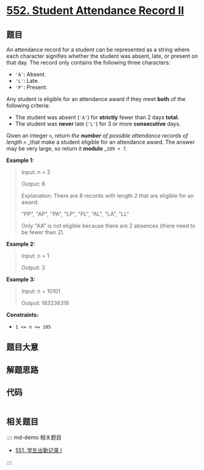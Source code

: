 # [552. Student Attendance Record II](https://leetcode.com/problems/student-attendance-record-ii/)

## 题目

An attendance record for a student can be represented as a string where each
character signifies whether the student was absent, late, or present on that
day. The record only contains the following three characters:

  * `'A'`: Absent.
  * `'L'`: Late.
  * `'P'`: Present.

Any student is eligible for an attendance award if they meet **both** of the
following criteria:

  * The student was absent (`'A'`) for **strictly** fewer than 2 days **total**.
  * The student was **never** late (`'L'`) for 3 or more **consecutive** days.

Given an integer `n`, return _the **number** of possible attendance records of
length_ `n` _that make a student eligible for an attendance award. The answer
may be very large, so return it **modulo** _`109 + 7`.



**Example 1:**

> Input: n = 2
> 
> Output: 8
> 
> Explanation: There are 8 records with length 2 that are eligible for an award:
> 
> "PP", "AP", "PA", "LP", "PL", "AL", "LA", "LL"
> 
> Only "AA" is not eligible because there are 2 absences (there need to be fewer than 2).

**Example 2:**

> Input: n = 1
> 
> Output: 3

**Example 3:**

> Input: n = 10101
> 
> Output: 183236316

**Constraints:**

  * `1 <= n <= 105`


## 题目大意

## 解题思路

## 代码

```javascript

```

## 相关题目

:::: md-demo 相关题目
- [551. 学生出勤记录 I](https://leetcode.com/problems/student-attendance-record-i)

::::
